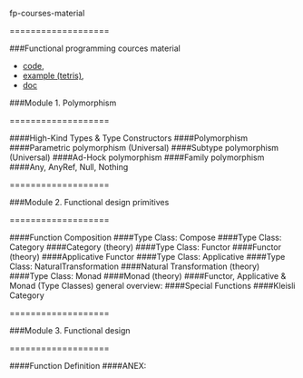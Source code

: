fp-courses-material


===================

###Functional programming cources material 
* [code](https://github.com/immediatus/fp-courses-material/tree/master/src/main/scala/com/epam/fpp), 
* [example (tetris)](https://github.com/immediatus/fp-courses-material/tree/master/src/main/scala/com/epam),
* [doc](https://docs.google.com/document/d/1lrveT7nNJZFmhN3h3eBdK71KTquFabyxAdk0xY2nigI/edit?usp=sharing)


###Module 1. Polymorphism

===================

####High-Kind Types & Type Constructors
####Polymorphism
####Parametric polymorphism (Universal)
####Subtype polymorphism (Universal)
####Ad-Hock polymorphism
####Family polymorphism
####Any, AnyRef, Null, Nothing


===================

###Module 2. Functional design primitives

===================

####Function Composition
####Type Class: Compose
####Type Class: Category
####Category (theory)
####Type Class: Functor
####Functor (theory)
####Applicative Functor
####Type Class: Applicative
####Type Class: NaturalTransformation
####Natural Transformation (theory)
####Type Class: Monad
####Monad (theory)
####Functor, Applicative & Monad (Type Classes) general overview:
####Special Functions
####Kleisli Category


===================

###Module 3. Functional design 

===================

####Function Definition
####ANEX:
